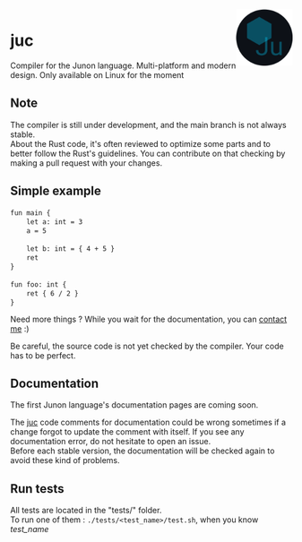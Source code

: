 <img src="https://raw.githubusercontent.com/junon-corp/jur/main/assets/logo_circle.png" align="right" width="20%" alt="Junon logo" />

# juc
Compiler for the Junon language. Multi-platform and modern design. Only available on Linux for the moment

## Note
The compiler is still under development, and the main branch is not always stable. \
About the Rust code, it's often reviewed to optimize some parts and to better follow the Rust's guidelines. You can contribute on that checking by making a pull request with your changes.

## Simple example
```junon
fun main {
    let a: int = 3
    a = 5

    let b: int = { 4 + 5 }
    ret
}

fun foo: int {
    ret { 6 / 2 }
}
```
Need more things ? While you wait for the documentation, you can [contact me](mailto:antonherault@gmail.com) :)

Be careful, the source code is not yet checked by the compiler. Your code has to be perfect. 

## Documentation
The first Junon language's documentation pages are coming soon.

The [juc](https://github.com/junon-corp/juc) code comments for documentation could be wrong sometimes if a change forgot to update the comment with itself. If you see any documentation error, do not hesitate to open an issue. \
Before each stable version, the documentation will be checked again to avoid these kind of problems.

## Run tests
All tests are located in the "tests/" folder. \
To run one of them : `./tests/<test_name>/test.sh`, when you know *test_name*
